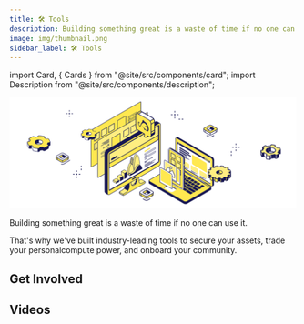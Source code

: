 ```yaml
---
title: 🛠 Tools
description: Building something great is a waste of time if no one can use it. That's why we've built industry-leading tools to secure your assets, trade your personal compute power, and onboard your community.
image: img/thumbnail.png
sidebar_label: 🛠 Tools
---
```


import Card, { Cards } from "@site/src/components/card";
import Description from "@site/src/components/description";

![banner](img/Tools.svg)

Building something great is a waste of time if no one can use it.

That's why we've built industry-leading tools to secure your assets, trade your personalcompute power, and onboard your community.

## Get Involved

<Cards>
  <Card
    title="<p><strong>Start Running a Koii Node</strong></p>"
    description="<p>Rent a personal device to the network, and start earning passive income with your existing hardware.</p>"
    link="/run-a-node/introduction/types-of-nodes"
    linkText="Start Earning KOII"
    svgName="node"
    cardPerRow="2"
  />
  <Card
    title="<p><strong>Get the Finnie Wallet</strong></p>"
    description=" <p>Worry free web3. We've designed Finnie as your browsing companion, so that you don't have to worry.</p>"
    link="https://chrome.google.com/webstore/detail/finnie/cjmkndjhnagcfbpiemnkdpomccnjblmj"
    linkText="Get the Wallet Today"
    svgName="finnie"
    cardPerRow="2"
  />

</Cards>

## Videos

<Cards>
  <Card
    title="<p>Twitter Space - What's new with Finnie?</p>"
    link="https://youtu.be/IgJ5HesnVjA"
    linkText="Watch the Video"
    svgName="finnieVideo"
    cardPerRow="2"
  />

</Cards>
